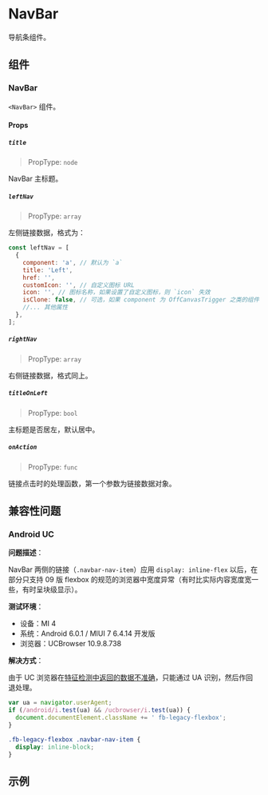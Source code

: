 # NavBar

导航条组件。

## 组件

### NavBar

`<NavBar>` 组件。

#### Props

##### `title`

> PropType: `node`

NavBar 主标题。

##### `leftNav`

> PropType: `array`

左侧链接数据，格式为：

```javascript
const leftNav = [
  {
    component: 'a', // 默认为 `a`
    title: 'Left',
    href: '',
    customIcon: '', // 自定义图标 URL
    icon: '', // 图标名称，如果设置了自定义图标，则 `icon` 失效
    isClone: false, // 可选，如果 component 为 OffCanvasTrigger 之类的组件时，设为 true
    //... 其他属性
  },
];
```

##### `rightNav`

> PropType: `array`

右侧链接数据，格式同上。


##### `titleOnLeft`

> PropType: `bool`

主标题是否居左，默认居中。

##### `onAction`

> PropType: `func`

链接点击时的处理函数，第一个参数为链接数据对象。

## 兼容性问题

### Android UC

**问题描述**：

NavBar 两侧的链接（`.navbar-nav-item`）应用 `display: inline-flex` 以后，在部分只支持 09 版 flexbox 的规范的浏览器中宽度异常（有时比实际内容宽度宽一些，有时呈块级显示）。

**测试环境**：

- 设备：MI 4
- 系统：Android 6.0.1 / MIUI 7 6.4.14 开发版
- 浏览器：UCBrowser 10.9.8.738

**解决方式**：

由于 UC 浏览器在[特征检测中返回的数据不准确](https://codepen.io/anon/pen/WQLePg)，只能通过 UA 识别，然后作回退处理。

```javascript
var ua = navigator.userAgent;
if (/android/i.test(ua) && /ucbrowser/i.test(ua)) {
  document.documentElement.className += ' fb-legacy-flexbox';
}
```

```css
.fb-legacy-flexbox .navbar-nav-item {
  display: inline-block;
}
```

## 示例
